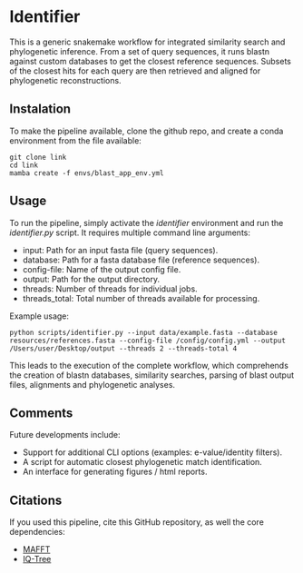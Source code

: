 # Identifier

This is a generic snakemake workflow for integrated similarity search and phylogenetic inference. From a set of query sequences, it runs blastn against custom databases to get the closest reference sequences. Subsets of the closest hits for each query are then retrieved and aligned for phylogenetic reconstructions.

## Instalation

To make the pipeline available, clone the github repo, and create a conda environment from the file available:

    git clone link
    cd link
    mamba create -f envs/blast_app_env.yml

## Usage

To run the pipeline, simply activate the *identifier* environment and run the *identifier.py* script. It requires multiple command line arguments:

* input: Path for an input fasta file (query sequences).
* database: Path for a fasta database file (reference sequences).
* config-file: Name of the output config file.
* output: Path for the output directory.
* threads: Number of threads for individual jobs.
* threads_total: Total number of threads available for processing.

Example usage:

    python scripts/identifier.py --input data/example.fasta --database resources/references.fasta --config-file /config/config.yml --output /Users/user/Desktop/output --threads 2 --threads-total 4

This leads to the execution of the complete workflow, which comprehends the creation of blastn databases, similarity searches, parsing of blast output files, alignments and phylogenetic analyses. 

## Comments

Future developments include:
  * Support for additional CLI options (examples: e-value/identity filters).
  * A script for automatic closest phylogenetic match identification.
  * An interface for generating figures / html reports.

## Citations

If you used this pipeline, cite this GitHub repository, as well the core dependencies:
* <a href="https://academic.oup.com/mbe/article/30/4/772/1073398">MAFFT</a>
* <a href="https://academic.oup.com/mbe/article/37/5/1530/5721363">IQ-Tree</a>




